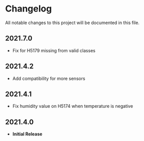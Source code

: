 # Changelog

All notable changes to this project will be documented in this file.

## 2021.7.0

- Fix for H5179 missing from valid classes

## 2021.4.2

- Add compatibility for more sensors

## 2021.4.1

- Fix humidity value on H5174 when temperature is negative

## 2021.4.0

- **Initial Release**
